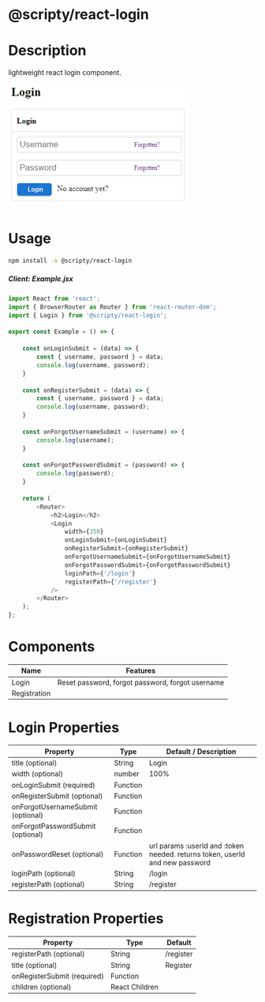 # @scripty/react-login

# Description

lightweight react login component.

![alt text](./login.png "@scripty/react-login")

# Usage
```bash
npm install -s @scripty/react-login
```

##### Client: Example.jsx

```javascript
import React from 'react';
import { BrowserRouter as Router } from 'react-router-dom';
import { Login } from '@scripty/react-login';

export const Example = () => {

    const onLoginSubmit = (data) => {
        const { username, password } = data;
        console.log(username, password);
    }

    const onRegisterSubmit = (data) => {
        const { username, password } = data;
        console.log(username, password);
    }

    const onForgotUsernameSubmit = (username) => {
        console.log(username);
    }

    const onForgotPasswordSubmit = (password) => {
        console.log(password);
    }

    return (
        <Router>
            <h2>Login</h2>
            <Login
                width={350}
                onLoginSubmit={onLoginSubmit}
                onRegisterSubmit={onRegisterSubmit}
                onForgotUsernameSubmit={onForgotUsernameSubmit}
                onForgotPasswordSubmit={onForgotPasswordSubmit}
                loginPath={'/login'}
                registerPath={'/register'}
            />
        </Router>
    );
};

```
# Components

Name              | Features                                                      |
----------------- |-------------------------------------------------------------- |
Login             | Reset password, forgot password, forgot username              |
Registration      |                                                               |

# Login Properties

Property                           | Type        |  Default / Description  |
-----------------------------------|------------ |-----------
title (optional)                   | String      | Login
width (optional)                   | number      | 100%
onLoginSubmit (required)           | Function    |
onRegisterSubmit (optional)        | Function    |
onForgotUsernameSubmit (optional)  | Function    |
onForgotPasswordSubmit (optional)  | Function    |
onPasswordReset (optional)         | Function    | url params :userId and :token needed. returns token, userId and new password
loginPath (optional)               | String      | /login
registerPath (optional)            | String      | /register

# Registration Properties

Property                     | Type           |  Default  |
---------------------------- |--------------- |-----------
registerPath (optional)      | String         | /register
title (optional)             | String         | Register
onRegisterSubmit (required)  | Function       |
children (optional)          | React Children |
